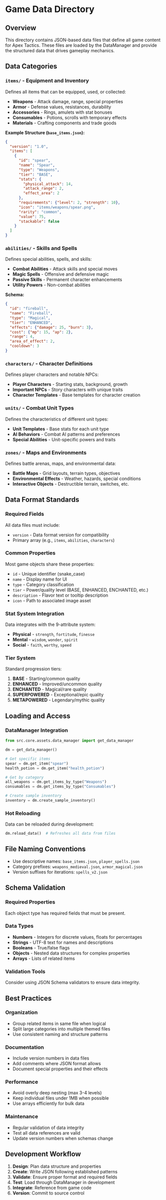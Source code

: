 # Game Data Directory

## Overview

This directory contains JSON-based data files that define all game content for Apex Tactics. These files are loaded by the DataManager and provide the structured data that drives gameplay mechanics.

## Data Categories

### `items/` - Equipment and Inventory
Defines all items that can be equipped, used, or collected:
- **Weapons** - Attack damage, range, special properties
- **Armor** - Defense values, resistances, durability
- **Accessories** - Rings, amulets with stat bonuses
- **Consumables** - Potions, scrolls with temporary effects
- **Materials** - Crafting components and trade goods

**Example Structure (`base_items.json`):**
```json
{
  "version": "1.0",
  "items": [
    {
      "id": "spear",
      "name": "Spear",
      "type": "Weapons",
      "tier": "BASE",
      "stats": {
        "physical_attack": 14,
        "attack_range": 2,
        "effect_area": 2
      },
      "requirements": {"level": 2, "strength": 10},
      "icon": "items/weapons/spear.png",
      "rarity": "common",
      "value": 75,
      "stackable": false
    }
  ]
}
```

### `abilities/` - Skills and Spells
Defines special abilities, spells, and skills:
- **Combat Abilities** - Attack skills and special moves
- **Magic Spells** - Offensive and defensive magic
- **Passive Skills** - Permanent character enhancements
- **Utility Powers** - Non-combat abilities

**Schema:**
```json
{
  "id": "fireball",
  "name": "Fireball",
  "type": "Magical",
  "tier": "ENHANCED",
  "effects": {"damage": 25, "burn": 3},
  "cost": {"mp": 15, "ap": 2},
  "range": 4,
  "area_of_effect": 2,
  "cooldown": 3
}
```

### `characters/` - Character Definitions
Defines player characters and notable NPCs:
- **Player Characters** - Starting stats, background, growth
- **Important NPCs** - Story characters with unique traits
- **Character Templates** - Base templates for character creation

### `units/` - Combat Unit Types
Defines the characteristics of different unit types:
- **Unit Templates** - Base stats for each unit type
- **AI Behaviors** - Combat AI patterns and preferences
- **Special Abilities** - Unit-specific powers and traits

### `zones/` - Maps and Environments
Defines battle arenas, maps, and environmental data:
- **Battle Maps** - Grid layouts, terrain types, objectives
- **Environmental Effects** - Weather, hazards, special conditions
- **Interactive Objects** - Destructible terrain, switches, etc.

## Data Format Standards

### Required Fields
All data files must include:
- `version` - Data format version for compatibility
- Primary array (e.g., `items`, `abilities`, `characters`)

### Common Properties
Most game objects share these properties:
- `id` - Unique identifier (snake_case)
- `name` - Display name for UI
- `type` - Category classification
- `tier` - Power/quality level (BASE, ENHANCED, ENCHANTED, etc.)
- `description` - Flavor text or tooltip description
- `icon` - Path to associated image asset

### Stat System Integration
Data integrates with the 9-attribute system:
- **Physical** - `strength`, `fortitude`, `finesse`
- **Mental** - `wisdom`, `wonder`, `spirit`  
- **Social** - `faith`, `worthy`, `speed`

### Tier System
Standard progression tiers:
1. **BASE** - Starting/common quality
2. **ENHANCED** - Improved/uncommon quality
3. **ENCHANTED** - Magical/rare quality
4. **SUPERPOWERED** - Exceptional/epic quality
5. **METAPOWERED** - Legendary/mythic quality

## Loading and Access

### DataManager Integration
```python
from src.core.assets.data_manager import get_data_manager

dm = get_data_manager()

# Get specific items
spear = dm.get_item("spear")
health_potion = dm.get_item("health_potion")

# Get by category
all_weapons = dm.get_items_by_type("Weapons")
consumables = dm.get_items_by_type("Consumables")

# Create sample inventory
inventory = dm.create_sample_inventory()
```

### Hot Reloading
Data can be reloaded during development:
```python
dm.reload_data()  # Refreshes all data from files
```

## File Naming Conventions

- Use descriptive names: `base_items.json`, `player_spells.json`
- Category prefixes: `weapons_medieval.json`, `armor_magical.json`
- Version suffixes for iterations: `spells_v2.json`

## Schema Validation

### Required Properties
Each object type has required fields that must be present.

### Data Types
- **Numbers** - Integers for discrete values, floats for percentages
- **Strings** - UTF-8 text for names and descriptions
- **Booleans** - True/false flags
- **Objects** - Nested data structures for complex properties
- **Arrays** - Lists of related items

### Validation Tools
Consider using JSON Schema validators to ensure data integrity.

## Best Practices

### Organization
- Group related items in same file when logical
- Split large categories into multiple themed files
- Use consistent naming and structure patterns

### Documentation
- Include version numbers in data files
- Add comments where JSON format allows
- Document special properties and their effects

### Performance
- Avoid overly deep nesting (max 3-4 levels)
- Keep individual files under 1MB when possible
- Use arrays efficiently for bulk data

### Maintenance
- Regular validation of data integrity
- Test all data references are valid
- Update version numbers when schemas change

## Development Workflow

1. **Design**: Plan data structure and properties
2. **Create**: Write JSON following established patterns  
3. **Validate**: Ensure proper format and required fields
4. **Test**: Load through DataManager in development
5. **Integrate**: Reference from game code
6. **Version**: Commit to source control